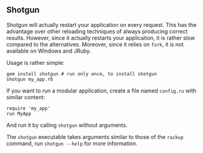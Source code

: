 Shotgun
-------

Shotgun will actually restart your application on every request. This has the
advantage over other reloading techniques of always producing correct results.
However, since it actually restarts your application, it is rather slow
compared to the alternatives. Moreover, since it relies on `fork`, it is not
available on Windows and JRuby.

Usage is rather simple:

    gem install shotgun # run only once, to install shotgun
    shotgun my_app.rb

If you want to run a modular application, create a file named `config.ru` with
similar content:

    require 'my_app'
    run MyApp

And run it by calling `shotgun` without arguments.

The `shotgun` executable takes arguments similar to those of the `rackup`
command, run `shotgun --help` for more information.

